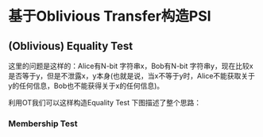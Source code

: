 # 基于Oblivious Transfer构造PSI

## (Oblivious) Equality Test
这里的问题是这样的：Alice有N-bit 字符串x，Bob有N-bit 字符串y，现在比较x是否等于y，但是不泄露x，y本身(也就是说，当x不等于y时，Alice不能获取关于y的任何信息，Bob也不能获得关于x的任何信息)。

利用OT我们可以这样构造Equality Test
下图描述了整个思路：

### Membership Test
